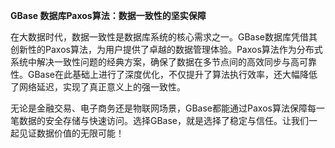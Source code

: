 **GBase 数据库Paxos算法：数据一致性的坚实保障**

在大数据时代，数据一致性是数据库系统的核心需求之一。GBase数据库凭借其创新性的Paxos算法，为用户提供了卓越的数据管理体验。Paxos算法作为分布式系统中解决一致性问题的经典方案，确保了数据在多节点间的高效同步与高可靠性。GBase在此基础上进行了深度优化，不仅提升了算法执行效率，还大幅降低了网络延迟，实现了真正意义上的强一致性。

无论是金融交易、电子商务还是物联网场景，GBase都能通过Paxos算法保障每一笔数据的安全存储与快速访问。选择GBase，就是选择了稳定与信任。让我们一起见证数据价值的无限可能！